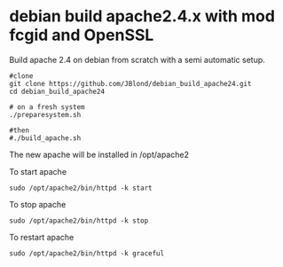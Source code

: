 # debian build apache2.4.x with mod fcgid and OpenSSL

Build apache 2.4 on debian from scratch with a semi automatic setup.


```
#clone
git clone https://github.com/JBlond/debian_build_apache24.git
cd debian_build_apache24

# on a fresh system
./preparesystem.sh

#then
#./build_apache.sh
```

The new apache will be installed in /opt/apache2

To start apache

```
sudo /opt/apache2/bin/httpd -k start
```

To stop apache

```
sudo /opt/apache2/bin/httpd -k stop
```

To restart apache

```
sudo /opt/apache2/bin/httpd -k graceful
```
